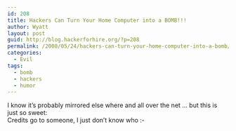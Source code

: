 ```yaml
---
id: 208
title: Hackers Can Turn Your Home Computer into a BOMB!!!
author: Wyatt
layout: post
guid: http://blog.hackerforhire.org/?p=208
permalink: /2008/05/24/hackers-can-turn-your-home-computer-into-a-bomb/
categories:
  - Evil
tags:
  - bomb
  - hackers
  - humor
---
```

I know it&#8217;s probably mirrored else where and all over the net &#8230; but this is just so sweet:  
[<img src="http://blog.hackerforhire.org/wp-content/uploads/2008/05/hacker_bomb.jpg" alt="" title="hacker_bomb" class="alignnone size-medium wp-image-209" />][1]  
Credits go to someone, I just don&#8217;t know who <img src="http://blog.hackerforhire.org/wp-includes/images/smilies/simple-smile.png" alt=":-)" class="wp-smiley" style="height: 1em; max-height: 1em;" />

 [1]: http://blog.hackerforhire.org/wp-content/uploads/2008/05/hacker_bomb.jpg